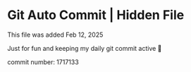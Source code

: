 # Git Auto Commit | Hidden File

This file was added Feb 12, 2025

Just for fun and keeping my daily git commit active 🤪

commit number: 1717133
